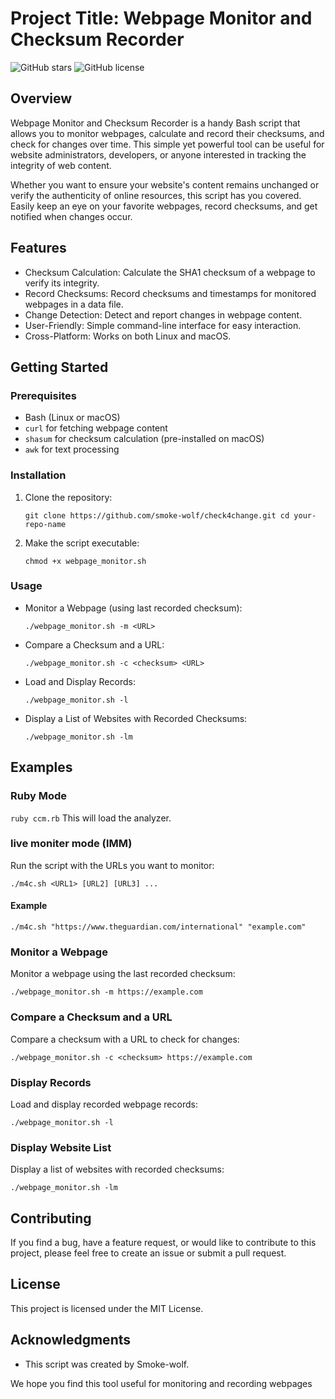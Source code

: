 Project Title: Webpage Monitor and Checksum Recorder
====================================================

![GitHub stars](https://img.shields.io/github/stars/smoke-wolf/check4change?style=for-the-badge) ![GitHub license](https://img.shields.io/github/license/smoke-wolf/check4change?style=for-the-badge)

Overview
--------

Webpage Monitor and Checksum Recorder is a handy Bash script that allows you to monitor webpages, calculate and record their checksums, and check for changes over time. This simple yet powerful tool can be useful for website administrators, developers, or anyone interested in tracking the integrity of web content.

Whether you want to ensure your website's content remains unchanged or verify the authenticity of online resources, this script has you covered. Easily keep an eye on your favorite webpages, record checksums, and get notified when changes occur.

Features
--------

-   Checksum Calculation: Calculate the SHA1 checksum of a webpage to verify its integrity.
-   Record Checksums: Record checksums and timestamps for monitored webpages in a data file.
-   Change Detection: Detect and report changes in webpage content.
-   User-Friendly: Simple command-line interface for easy interaction.
-   Cross-Platform: Works on both Linux and macOS.

Getting Started
---------------

### Prerequisites

-   Bash (Linux or macOS)
-   `curl` for fetching webpage content
-   `shasum` for checksum calculation (pre-installed on macOS)
-   `awk` for text processing

### Installation

1.  Clone the repository:

    

    `git clone https://github.com/smoke-wolf/check4change.git
    cd your-repo-name`

2.  Make the script executable:

    

    `chmod +x webpage_monitor.sh`

### Usage

-   Monitor a Webpage (using last recorded checksum):

    

    `./webpage_monitor.sh -m <URL>`

-   Compare a Checksum and a URL:

    

    `./webpage_monitor.sh -c <checksum> <URL>`

-   Load and Display Records:

    

    `./webpage_monitor.sh -l`

-   Display a List of Websites with Recorded Checksums:

    

    `./webpage_monitor.sh -lm`

Examples
--------

### Ruby Mode
`ruby ccm.rb` 
This will load the analyzer.

### live moniter mode (lMM)
Run the script with the URLs you want to monitor:



`./m4c.sh <URL1> [URL2] [URL3] ...`

#### Example


`./m4c.sh "https://www.theguardian.com/international" "example.com"`

### Monitor a Webpage

Monitor a webpage using the last recorded checksum:



`./webpage_monitor.sh -m https://example.com`

### Compare a Checksum and a URL

Compare a checksum with a URL to check for changes:



`./webpage_monitor.sh -c <checksum> https://example.com`

### Display Records

Load and display recorded webpage records:



`./webpage_monitor.sh -l`

### Display Website List

Display a list of websites with recorded checksums:



`./webpage_monitor.sh -lm`

Contributing
------------

If you find a bug, have a feature request, or would like to contribute to this project, please feel free to create an issue or submit a pull request.

License
-------

This project is licensed under the MIT License.

Acknowledgments
---------------

-   This script was created by Smoke-wolf.

We hope you find this tool useful for monitoring and recording webpages
